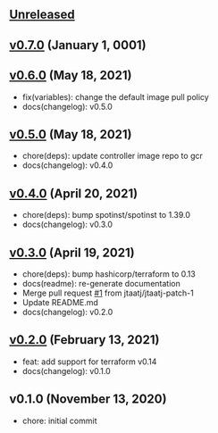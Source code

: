 <a name="unreleased"></a>
## [Unreleased]



<a name="v0.7.0"></a>
## [v0.7.0] (January 1, 0001)



<a name="v0.6.0"></a>
## [v0.6.0] (May 18, 2021)

- fix(variables): change the default image pull policy
- docs(changelog): v0.5.0


<a name="v0.5.0"></a>
## [v0.5.0] (May 18, 2021)

- chore(deps): update controller image repo to gcr
- docs(changelog): v0.4.0


<a name="v0.4.0"></a>
## [v0.4.0] (April 20, 2021)

- chore(deps): bump spotinst/spotinst to 1.39.0
- docs(changelog): v0.3.0


<a name="v0.3.0"></a>
## [v0.3.0] (April 19, 2021)

- chore(deps): bump hashicorp/terraform to 0.13
- docs(readme): re-generate documentation
- Merge pull request [#1](https://github.com/spotinst/terraform-spotinst-ocean-gke/issues/1) from jtaatj/jtaatj-patch-1
- Update README.md
- docs(changelog): v0.2.0


<a name="v0.2.0"></a>
## [v0.2.0] (February 13, 2021)

- feat: add support for terraform v0.14
- docs(changelog): v0.1.0


<a name="v0.1.0"></a>
## v0.1.0 (November 13, 2020)

- chore: initial commit


[Unreleased]: https://github.com/spotinst/terraform-spotinst-ocean-gke/compare/v0.7.0...HEAD
[v0.7.0]: https://github.com/spotinst/terraform-spotinst-ocean-gke/compare/v0.6.0...v0.7.0
[v0.6.0]: https://github.com/spotinst/terraform-spotinst-ocean-gke/compare/v0.5.0...v0.6.0
[v0.5.0]: https://github.com/spotinst/terraform-spotinst-ocean-gke/compare/v0.4.0...v0.5.0
[v0.4.0]: https://github.com/spotinst/terraform-spotinst-ocean-gke/compare/v0.3.0...v0.4.0
[v0.3.0]: https://github.com/spotinst/terraform-spotinst-ocean-gke/compare/v0.2.0...v0.3.0
[v0.2.0]: https://github.com/spotinst/terraform-spotinst-ocean-gke/compare/v0.1.0...v0.2.0
